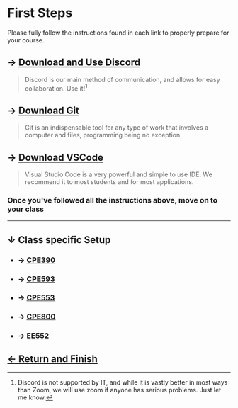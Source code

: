 # First Steps

Please fully follow the instructions found in each link to properly prepare for your course.

## &rarr; [Download and Use Discord](all/installing_discord.md)

> Discord is our main method of communication, and allows for easy collaboration. Use it![^note]

## &rarr; [Download Git](all/GIT101.md)

> Git is an indispensable tool for any type of work that involves a computer and files, programming being no exception.

## &rarr; [Download VSCode](all/installing_vscode.md)

> Visual Studio Code is a very powerful and simple to use IDE. We recommend it to most students and for most applications.

### Once you've followed all the instructions above, move on to your class

___

## &darr; Class specific Setup

- ### &rarr; [CPE390](CPE390/readme.md)

- ### &rarr; [CPE593](CPE593/readme.md)

- ### &rarr; [CPE553](CPE553/readme.md)

- ### &rarr; [CPE800](CPE800/readme.md)

- ### &rarr; [EE552](EE552/readme.md)

## [&larr; Return and Finish](../README.md)

[^note]: Discord is not supported by IT, and while it is vastly better in most ways than Zoom, we will use zoom if anyone has serious problems. Just let me know.
